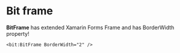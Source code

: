 # Bit frame

**BitFrame** has extended Xamarin Forms Frame and has BorderWidth property!

```markup
<bit:BitFrame BorderWidth="2" />
```

